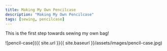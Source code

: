 ```yaml
---
title: Making My Own Pencilcase
description: "Making My Own Pencilcase"
tags: [sewing, pencilcase]
---
```

This is the first step towards sewing my own bag!

![pencil-case]({{ site.url }}{{ site.baseurl }}/assets/images/pencil-case.jpg)

